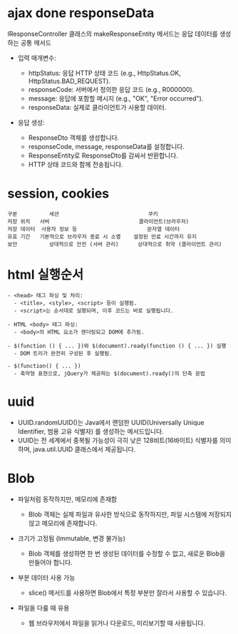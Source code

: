 # ajax done responseData
IResponseController 클래스의 makeResponseEntity 메서드는 응답 데이터를 생성하는 공통 메서드

- 입력 매개변수:
    - httpStatus: 응답 HTTP 상태 코드 (e.g., HttpStatus.OK, HttpStatus.BAD_REQUEST).
    - responseCode: 서버에서 정의한 응답 코드 (e.g., R000000).
    - message: 응답에 포함할 메시지 (e.g., "OK", "Error occurred").
    - responseData: 실제로 클라이언트가 사용할 데이터.

- 응답 생성:
  - ResponseDto 객체를 생성합니다.
  - responseCode, message, responseData를 설정합니다.
  - ResponseEntity로 ResponseDto를 감싸서 반환합니다.
  - HTTP 상태 코드와 함께 전송됩니다.


# session, cookies
```
구분	        세션	                          쿠키
저장 위치	서버	                          클라이언트(브라우저)
저장 데이터	사용자 정보 등	                  문자열 데이터
유효 기간	기본적으로 브라우저 종료 시 소멸	  설정된 만료 시간까지 유지
보안	        상대적으로 안전 (서버 관리)	  상대적으로 취약 (클라이언트 관리)
```


# html 실행순서
```
- <head> 태그 파싱 및 처리:
  - <title>, <style>, <script> 등이 실행됨.
  - <script>는 순서대로 실행되며, 이후 코드는 바로 실행됩니다.

- HTML <body> 태그 파싱:
  - <body>의 HTML 요소가 렌더링되고 DOM에 추가됨.

- $(function () { ... })와 $(document).ready(function () { ... }) 실행
  - DOM 트리가 완전히 구성된 후 실행됨.

- $(function() { ... })
  - 축약형 표현으로, jQuery가 제공하는 $(document).ready()의 단축 문법
```

# uuid
- UUID.randomUUID()는 Java에서 랜덤한 UUID(Universally Unique Identifier, 범용 고유 식별자) 를 생성하는 메서드입니다.
- UUID는 전 세계에서 중복될 가능성이 극히 낮은 128비트(16바이트) 식별자를 의미하며, java.util.UUID 클래스에서 제공됩니다.

# Blob
- 파일처럼 동작하지만, 메모리에 존재함
  - Blob 객체는 실제 파일과 유사한 방식으로 동작하지만, 파일 시스템에 저장되지 않고 메모리에 존재합니다.

- 크기가 고정됨 (Immutable, 변경 불가능)
  - Blob 객체를 생성하면 한 번 생성된 데이터를 수정할 수 없고, 새로운 Blob을 만들어야 합니다.

- 부분 데이터 사용 가능
  - slice() 메서드를 사용하면 Blob에서 특정 부분만 잘라서 사용할 수 있습니다.

- 파일을 다룰 때 유용
  - 웹 브라우저에서 파일을 읽거나 다운로드, 미리보기할 때 사용됩니다.